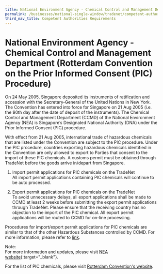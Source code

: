 ```yaml
---
title: National Environment Agency - Chemical Control and Management Department (Rotterdam Convention on the Prior Informed Consent (PIC) Procedure)
permalink: /businesses/national-single-window/tradenet/competent-authorities-requirements/national-environment-agency--chemical-control-and-management-department-rotterdam-convention-pic-procedure
third_nav_title: Competent Authorities Requirements
---
```



# National Environment Agency - Chemical Control and Management Department (Rotterdam Convention on the Prior Informed Consent (PIC) Procedure)

On 24 May 2005, Singapore deposited its instruments of ratification and accession with the Secretary-General of the United Nations in New York. The Convention has entered into force for Singapore on 21 Aug 2005 (i.e. the 90th day after the date of deposit of the instruments). The Chemical Control and Management Department (CCMD) of the National Environment Agency (NEA) is Singapore’s Designated National Authority (DNA) under the Prior Informed Consent (PIC) procedure.

With effect from 21 Aug 2005, international trade of hazardous chemicals that are listed under the Convention are subject to the PIC procedure. Under the PIC procedure, countries exporting hazardous chemicals identified in the Convention are only allowed to export to Parties that consent to the import of these PIC chemicals. A customs permit must be obtained through TradeNet before the goods arrive in/depart from Singapore.

1.  Import permit applications for PIC chemicals on the TradeNet  
    All import permit applications containing PIC chemicals will continue to be auto processed. 
  
2.  Export permit applications for PIC chemicals on the TradeNet  
    To avoid unnecessary delays, all export applications shall be made to CCMD at least 2 weeks before submitting the export permit applications through TradeNet. Please ensure that the receiving country has no objection to the import of the PIC chemical. All export permit applications will be routed to CCMD for on-line processing.

Procedures for import/export permit applications for PIC chemicals are similar to that of the other Hazardous Substances controlled by CCMD. For more information, please refer to [link](https://www.customs.gov.sg/businesses/national-single-window/tradenet/competent-authorities-requirements/hazardous-substances).

Note:  
For more information and updates, please visit  [NEA website](https://www.nea.gov.sg/corporate-functions/resources/legislation-international-law/multilateral-environmental-agreements/chemical-safety/rotterdam-convention){:target="_blank"}.

For the list of PIC chemicals, please visit [Rotterdam Convention's website](http://www.pic.int/TheConvention/Chemicals/AnnexIIIChemicals/tabid/1132/language/en-US/Default.aspx).
